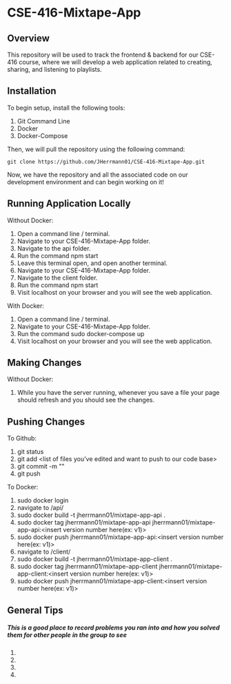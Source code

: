 # CSE-416-Mixtape-App

## Overview
This repository will be used to track the frontend & backend for our CSE-416 course, where we will develop a web application related to creating, sharing, and listening to playlists.

## Installation
To begin setup, install the following tools:
1. Git Command Line
1. Docker
1. Docker-Compose

Then, we will pull the repository using the following command:
```
git clone https://github.com/JHerrmann01/CSE-416-Mixtape-App.git
```

Now, we have the repository and all the associated code on our development environment and can begin working on it!

## Running Application Locally

Without Docker:
1. Open a command line / terminal.
1. Navigate to your CSE-416-Mixtape-App folder.
1. Navigate to the api folder.
1. Run the command npm start
1. Leave this terminal open, and open another terminal.
1. Navigate to your CSE-416-Mixtape-App folder.
1. Navigate to the client folder.
1. Run the command npm start
1. Visit localhost on your browser and you will see the web application.

With Docker:
1. Open a command line / terminal.
1. Navigate to your CSE-416-Mixtape-App folder.
1. Run the command sudo docker-compose up
1. Visit localhost on your browser and you will see the web application.

## Making Changes

Without Docker:
1. While you have the server running, whenever you save a file your page should refresh and you should see the changes.

## Pushing Changes

To Github:
1. git status
1. git add <list of files you've edited and want to push to our code base>
1. git commit -m "<insert commit message here>"
1. git push

To Docker:
1. sudo docker login
1. navigate to /api/
  1. sudo docker build -t jherrmann01/mixtape-app-api .
  1. sudo docker tag jherrmann01/mixtape-app-api jherrmann01/mixtape-app-api:<insert version number here(ex: v1)>
  1. sudo docker push jherrmann01/mixtape-app-api:<insert version number here(ex: v1)>
1. navigate to /client/
  1. sudo docker build -t jherrmann01/mixtape-app-client .
  1. sudo docker tag jherrmann01/mixtape-app-client jherrmann01/mixtape-app-client:<insert version number here(ex: v1)>
  1. sudo docker push jherrmann01/mixtape-app-client:<insert version number here(ex: v1)>

## General Tips

##### This is a good place to record problems you ran into and how you solved them for other people in the group to see

1.
1.
1.
1.
